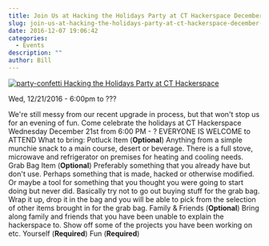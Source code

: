 ```yaml
---
title: Join Us at Hacking the Holidays Party at CT Hackerspace December 21st.
slug: join-us-at-hacking-the-holidays-party-at-ct-hackerspace-december-21st
date: 2016-12-07 19:06:42
categories:
  - Events
description: ""
author: Bill
---
```


[![party-confetti](/uploads/2016/12/party-confetti-300x149.jpg) Hacking the Holidays Party at CT Hackerspace](https://www.meetup.com/CT-Hackerspace/events/236095475/)

Wed, 12/21/2016 - 6:00pm to ???

We're still messy from our recent upgrade in process, but that won't stop us for an evening of fun. Come celebrate the holidays at CT Hackerspace Wednesday December 21st from 6:00 PM - ? EVERYONE IS WELCOME to ATTEND What to bring: Potluck Item (**Optional**) Anything from a simple munchie snack to a main course, desert or beverage. There is a full stove, microwave and refrigerator on premises for heating and cooling needs. Grab Bag Item (**Optional**) Preferably something that you already have but don't use. Perhaps something that is made, hacked or otherwise modified. Or maybe a tool for something that you thought you were going to start doing but never did. Basically try not to go out buying stuff for the grab bag. Wrap it up, drop it in the bag and you will be able to pick from the selection of other items brought in for the grab bag. Family & Friends (**Optional**) Bring along family and friends that you have been unable to explain the hackerspace to. Show off some of the projects you have been working on etc. Yourself (**Required**) Fun (**Required**)
